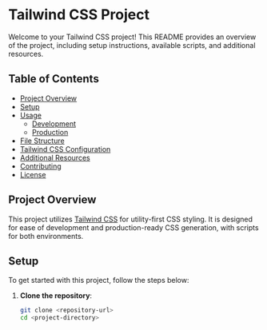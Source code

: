 # Tailwind CSS Project

Welcome to your Tailwind CSS project! This README provides an overview of the project, including setup instructions, available scripts, and additional resources.

## Table of Contents

- [Project Overview](#project-overview)
- [Setup](#setup)
- [Usage](#usage)
  - [Development](#development)
  - [Production](#production)
- [File Structure](#file-structure)
- [Tailwind CSS Configuration](#tailwind-css-configuration)
- [Additional Resources](#additional-resources)
- [Contributing](#contributing)
- [License](#license)

## Project Overview

This project utilizes [Tailwind CSS](https://tailwindcss.com/) for utility-first CSS styling. It is designed for ease of development and production-ready CSS generation, with scripts for both environments.

## Setup

To get started with this project, follow the steps below:

1. **Clone the repository**:

   ```bash
   git clone <repository-url>
   cd <project-directory>
   ```
